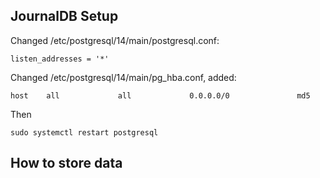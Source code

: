 ## JournalDB Setup


Changed /etc/postgresql/14/main/postgresql.conf:

```
listen_addresses = '*'
```

Changed /etc/postgresql/14/main/pg_hba.conf, added:
```
host    all             all             0.0.0.0/0               md5
```

Then 

```
sudo systemctl restart postgresql
```


## How to store data
